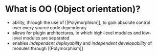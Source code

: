 # What is OO (Object orientation)?

- ability, through the use of [[Polymorphism]], to gain absolute control over every source code dependency
- allows for plugin architectures, in which high-level modules and low-level modules are separated
- enables *independent deployability* and  *independent developability* of modules through [[Polymorphism]]
